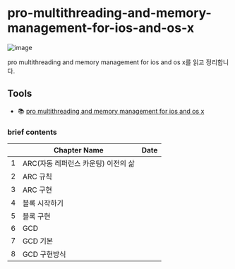 # pro-multithreading-and-memory-management-for-ios-and-os-x

![image](https://github.com/hongjunehuke/Pro-multithreading-and-memory-management-for-ios-and-os-x/assets/83629193/c1e49c51-ee15-419c-ab1e-96359a4eb9b9)

pro multithreading and memory management for ios and os x를 읽고 정리합니다.

## Tools

- :books: [pro multithreading and memory management for ios and os x](https://www.amazon.com/Pro-Multithreading-Memory-Management-iOS/dp/1430241160)

### brief contents

|      | Chapter Name                                                 | Date         |
| ---- | ------------------------------------------------------------ | ------------ |
| 1    | ARC(자동 레퍼런스 카운팅) 이전의 삶
| 2    | ARC 규칙
| 3    | ARC 구현
| 4    | 블록 시작하기
| 5    | 블록 구현
| 6    | GCD
| 7    | GCD 기본
| 8    | GCD 구현방식
